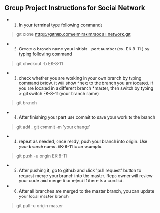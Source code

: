 ## Group Project Instructions for Social Network
- 1. In your terminal type following commands
> git clone https://github.com/elmirakim/social_network.git

- 2. Create a branch name your initials - part number (ex. EK-8-11 ) by typing following command
> git checkout -b EK-8-11

- 3. check whether you are working in your own branch by typing command below. It will show *next to the branch you are located. If you are located in a different branch *master, then switch by typing > git switch EK-8-11 (your branch name) 
> git branch 

- 4. After finishing your part use commit to save your work to the branch 
> git add .
> git commit -m 'your change'

- 4. repeat as needed, once ready, push your branch into origin. Use your branch name. EK-8-11 is an example.
> git push -u origin EK-8-11 

- 5. After pushing it, go to github and click 'pull request' button to request merge your branch into the master. Repo owner will review your code and merge it or reject if there is a conflict.

- 6. After all branches are merged to the master branch, you can update your local master branch
> git pull -u origin master 

